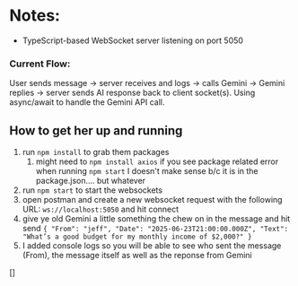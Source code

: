 # Notes:
- TypeScript-based WebSocket server listening on port 5050


### Current Flow:
User sends message → server receives and logs → calls Gemini → Gemini replies → server sends AI response back to client socket(s). Using async/await to handle the Gemini API call.


## How to get her up and running 
1. run `npm install` to grab them packages
   1. might need to `npm install axios` if you see package related error when running `npm start` I doesn't make sense b/c it is in the package.json.... but whatever
2. run `npm start` to start the websockets
3. open postman and create a new websocket request with the following URL: `ws://localhost:5050` and hit connect 
4. give ye old Gemini a little something the chew on in the message and hit send 
`
{
  "From": "jeff",
  "Date": "2025-06-23T21:00:00.000Z",
  "Text": "What’s a good budget for my monthly income of $2,000?"
}
`
5. I added console logs so you will be able to see who sent the message (From), the message itself as well as the reponse from Gemini

[]